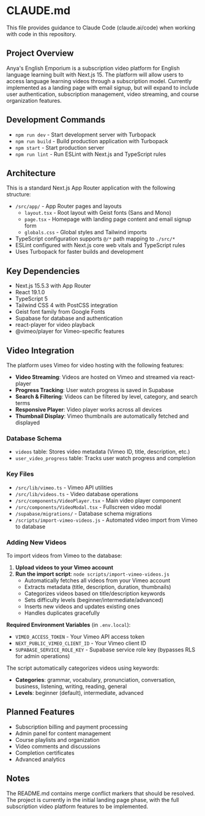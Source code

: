 # CLAUDE.md

This file provides guidance to Claude Code (claude.ai/code) when working with code in this repository.

## Project Overview

Anya's English Emporium is a subscription video platform for English language learning built with Next.js 15. The platform will allow users to access language learning videos through a subscription model. Currently implemented as a landing page with email signup, but will expand to include user authentication, subscription management, video streaming, and course organization features.

## Development Commands

- `npm run dev` - Start development server with Turbopack
- `npm run build` - Build production application with Turbopack
- `npm start` - Start production server
- `npm run lint` - Run ESLint with Next.js and TypeScript rules

## Architecture

This is a standard Next.js App Router application with the following structure:

- `/src/app/` - App Router pages and layouts
  - `layout.tsx` - Root layout with Geist fonts (Sans and Mono)
  - `page.tsx` - Homepage with landing page content and email signup form
  - `globals.css` - Global styles and Tailwind imports
- TypeScript configuration supports `@/*` path mapping to `./src/*`
- ESLint configured with Next.js core web vitals and TypeScript rules
- Uses Turbopack for faster builds and development

## Key Dependencies

- Next.js 15.5.3 with App Router
- React 19.1.0
- TypeScript 5
- Tailwind CSS 4 with PostCSS integration
- Geist font family from Google Fonts
- Supabase for database and authentication
- react-player for video playback
- @vimeo/player for Vimeo-specific features

## Video Integration

The platform uses Vimeo for video hosting with the following features:
- **Video Streaming**: Videos are hosted on Vimeo and streamed via react-player
- **Progress Tracking**: User watch progress is saved in Supabase
- **Search & Filtering**: Videos can be filtered by level, category, and search terms
- **Responsive Player**: Video player works across all devices
- **Thumbnail Display**: Vimeo thumbnails are automatically fetched and displayed

### Database Schema
- `videos` table: Stores video metadata (Vimeo ID, title, description, etc.)
- `user_video_progress` table: Tracks user watch progress and completion

### Key Files
- `/src/lib/vimeo.ts` - Vimeo API utilities
- `/src/lib/videos.ts` - Video database operations
- `/src/components/VideoPlayer.tsx` - Main video player component
- `/src/components/VideoModal.tsx` - Fullscreen video modal
- `/supabase/migrations/` - Database schema migrations
- `/scripts/import-vimeo-videos.js` - Automated video import from Vimeo to database

### Adding New Videos

To import videos from Vimeo to the database:

1. **Upload videos to your Vimeo account**
2. **Run the import script**: `node scripts/import-vimeo-videos.js`
   - Automatically fetches all videos from your Vimeo account
   - Extracts metadata (title, description, duration, thumbnails)
   - Categorizes videos based on title/description keywords
   - Sets difficulty levels (beginner/intermediate/advanced)
   - Inserts new videos and updates existing ones
   - Handles duplicates gracefully

**Required Environment Variables** (in `.env.local`):
- `VIMEO_ACCESS_TOKEN` - Your Vimeo API access token
- `NEXT_PUBLIC_VIMEO_CLIENT_ID` - Your Vimeo client ID
- `SUPABASE_SERVICE_ROLE_KEY` - Supabase service role key (bypasses RLS for admin operations)

The script automatically categorizes videos using keywords:
- **Categories**: grammar, vocabulary, pronunciation, conversation, business, listening, writing, reading, general
- **Levels**: beginner (default), intermediate, advanced

## Planned Features

- Subscription billing and payment processing
- Admin panel for content management
- Course playlists and organization
- Video comments and discussions
- Completion certificates
- Advanced analytics

## Notes

The README.md contains merge conflict markers that should be resolved. The project is currently in the initial landing page phase, with the full subscription video platform features to be implemented.